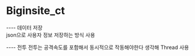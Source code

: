 # Biginsite_ct
---- 데이터 저장 	
json으로 사용자 정보 저장하는 방식 사용

---- 전투	
전투는 공격속도를 포함해서 동시적으로 작동해야한다 생각해 Thread 사용

